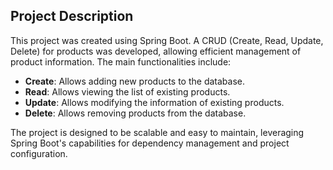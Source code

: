 ## Project Description

This project was created using Spring Boot. A CRUD (Create, Read, Update, Delete) for products was developed, allowing efficient management of product information. The main functionalities include:

- **Create**: Allows adding new products to the database.
- **Read**: Allows viewing the list of existing products.
- **Update**: Allows modifying the information of existing products.
- **Delete**: Allows removing products from the database.

The project is designed to be scalable and easy to maintain, leveraging Spring Boot's capabilities for dependency management and project configuration.
